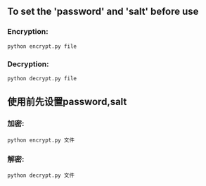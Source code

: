 To set the 'password' and 'salt' before use
-----------------------------

### Encryption:
    python encrypt.py file

### Decryption:
    python decrypt.py file

使用前先设置password,salt
-----------------------------

### 加密:
    python encrypt.py 文件

### 解密:
    python decrypt.py 文件
